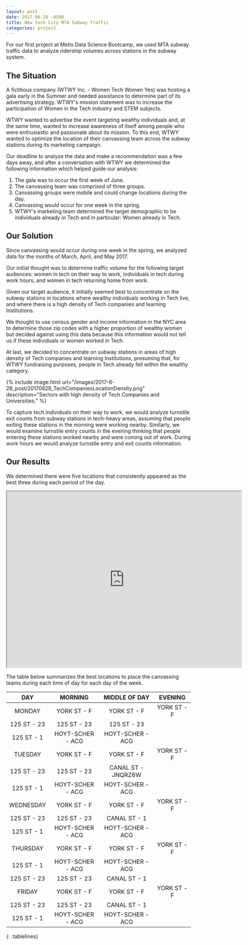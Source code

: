 ```yaml
---
layout: post
date: 2017-06-28 -0500
title: New York City MTA Subway Traffic
categories: project
---
```


For our first project at Metis Data Science Bootcamp, we used MTA subway traffic data to analyze ridership volumes across stations in the subway system.

## The Situation

A fictitious company (WTWY Inc. - Women Tech Women Yes) was hosting a gala early in the Summer and needed assistance to determine part of its advertising strategy. WTWY's mission statement was to increase the participation of Women in the Tech industry and STEM subjects. 

WTWY wanted to advertise the event targeting wealthy individuals and, at the same time, wanted to increase awareness of itself among people who were enthusiastic and passionate about its mission. To this end, WTWY wanted to optimize the location of their canvassing team across the subway stations during its marketing campaign. 

Our deadline to analyze the data and make a recommendation was a few days away, and after a conversation with WTWY we determined the following information which helped guide our analysis:

1. The gala was to occur the first week of June.
2. The canvassing team was comprised of three groups.
3. Canvassing groups were mobile and could change locations during the day.
4. Canvassing would occur for one week in the spring.
5. WTWY's marketing team determined the target demographic to be individuals already in Tech and in particular: Women already in Tech.

## Our Solution

Since canvassing would occur during one week in the spring, we analyzed data for the months of March, April, and May 2017.

Our initial thought was to determine traffic volume for the following target audiences: women in tech on their way to work, individuals in tech during work hours, and women in tech returning home from work.

Given our target audience, it initially seemed best to concentrate on the subway stations in locations where wealthy individuals working in Tech live, and where there is a high density of Tech companies and learning Institutions.

We thought to use census gender and income information in the NYC area to determine those zip codes with a higher proportion of wealthy women but decided against using this data because this information would not tell us if these individuals or women worked in Tech.

At last, we decided to concentrate on subway stations in areas of high density of Tech companies and learning Institutions, presuming that, for WTWY fundraising purposes, people in Tech already fell within the wealthy category.
  

{% include image.html url="/images/2017-6-28_post/20170628_TechCompaniesLocationDensity.png" description="Sectors with high density of Tech Companies and Universities." %}

  
To capture tech individuals on their way to work, we would analyze turnstile exit counts from subway stations in tech-heavy areas, assuming that people exiting these stations in the morning were working nearby. Similarly, we would examine turnstile entry counts in the evening thinking that people entering these stations worked nearby and were coming out of work. During work hours we would analyze turnstile entry and exit counts information.

## Our Results

We determined there were five locations that consistently appeared as the best three during each period of the day.


<iframe src="https://www.google.com/maps/d/u/0/embed?mid=1tiu14vjnjJwaOQvz03ZRIofoIMw" width="640" height="480"></iframe>



The table below summarizes the best locations to place the canvassing teams during each time of day for each day of the week.


<style>
.tablelines table, .tablelines td, .tablelines th {
        border: 1px solid black;
        padding: 10px;
        }
</style>

**DAY** |**MORNING**|**MIDDLE OF DAY**|**EVENING**
:-----:|:-----:|:-----:|:-----:
MONDAY|YORK ST - F|YORK ST - F|YORK ST - F
 |125 ST - 23|125 ST - 23|125 ST - 23
 |125 ST - 1| HOYT-SCHER - ACG|HOYT-SCHER - ACG
TUESDAY|YORK ST - F|YORK ST - F|YORK ST - F
 |125 ST - 23|125 ST - 23| CANAL ST - JNQRZ6W
 |125 ST - 1|HOYT-SCHER - ACG|HOYT-SCHER - ACG
WEDNESDAY|YORK ST - F|YORK ST - F|YORK ST - F
 |125 ST - 23|125 ST - 23|CANAL ST - 1
 |125 ST - 1|HOYT-SCHER - ACG| HOYT-SCHER - ACG
THURSDAY|YORK ST - F|YORK ST - F|YORK ST - F
 |125 ST - 1| HOYT-SCHER - ACG|HOYT-SCHER - ACG
 |125 ST - 23|125 ST - 23|CANAL ST - 1
FRIDAY|YORK ST - F|YORK ST - F|YORK ST - F
 |125 ST - 23|125 ST - 23|CANAL ST - 1
 |125 ST - 1|HOYT-SCHER - ACG|HOYT-SCHER - ACG
{: .tablelines}
  
  
  



